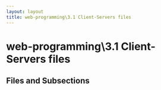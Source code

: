 ```yaml
---
layout: layout
title: web-programming\3.1 Client-Servers files
---
```


# web-programming\3.1 Client-Servers files

## Files and Subsections

